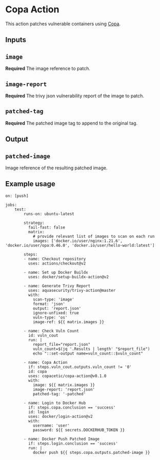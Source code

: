 # Copa Action

This action patches vulnerable containers using [Copa](https://github.com/project-copacetic/copacetic).

## Inputs

## `image`

**Required** The image reference to patch.

## `image-report`

**Required** The trivy json vulnerability report of the image to patch.

## `patched-tag`

**Required** The patched image tag to append to the original tag.

## Output

## `patched-image`

Image reference of the resulting patched image.

## Example usage

```
on: [push]

jobs:
    test:
        runs-on: ubuntu-latest

        strategy:
          fail-fast: false
          matrix:
            # provide relevant list of images to scan on each run
            images: ['docker.io/user/nginx:1.21.6', 'docker.io/user/opa:0.46.0', 'docker.io/user/hello-world:latest']

        steps:
        - name: Checkout repository
          uses: actions/checkout@v2

        - name: Set up Docker Buildx
          uses: docker/setup-buildx-action@v2

        - name: Generate Trivy Report
          uses: aquasecurity/trivy-action@master
          with:
            scan-type: 'image'
            format: 'json'
            output: 'report.json'
            ignore-unfixed: true
            vuln-type: 'os'
            image-ref: ${{ matrix.images }}

        - name: Check Vuln Count
          id: vuln_cout
          run: |
            report_file="report.json"
            vuln_count=$(jq '.Results | length' "$report_file")
            echo "::set-output name=vuln_count::$vuln_count"

        - name: Copa Action
          if: steps.vuln_cout.outputs.vuln_count != '0'
          id: copa
          uses: copacetic/copa-action@v0.1.0
          with:
            image: ${{ matrix.images }}
            image-report: 'report.json'
            patched-tag: '-patched'

        - name: Login to Docker Hub
          if: steps.copa.conclusion == 'success'
          id: login
          uses: docker/login-action@v2
          with:
            username: 'user'
            password: ${{ secrets.DOCKERHUB_TOKEN }}

        - name: Docker Push Patched Image
          if: steps.login.conclusion == 'success'
          run: |
            docker push ${{ steps.copa.outputs.patched-image }}

```
